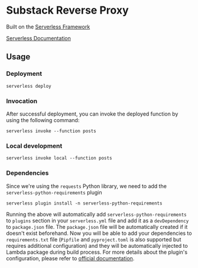 # Substack Reverse Proxy

Built on the [Serverless Framework](https://www.serverless.com)

[Serverless Documentation](https://www.serverless.com/framework/docs/providers/aws/events/)

## Usage

### Deployment

```
serverless deploy
```

### Invocation

After successful deployment, you can invoke the deployed function by using the following command:

```
serverless invoke --function posts
```

### Local development

```
serverless invoke local --function posts
```

### Dependencies

Since we're using the `requests` Python library, we need to add the `serverless-python-requirements` plugin

```
serverless plugin install -n serverless-python-requirements
```

Running the above will automatically add `serverless-python-requirements` to `plugins` section in your `serverless.yml` file and add it as a `devDependency` to `package.json` file. The `package.json` file will be automatically created if it doesn't exist beforehand. Now you will be able to add your dependencies to `requirements.txt` file (`Pipfile` and `pyproject.toml` is also supported but requires additional configuration) and they will be automatically injected to Lambda package during build process. For more details about the plugin's configuration, please refer to [official documentation](https://github.com/UnitedIncome/serverless-python-requirements).
